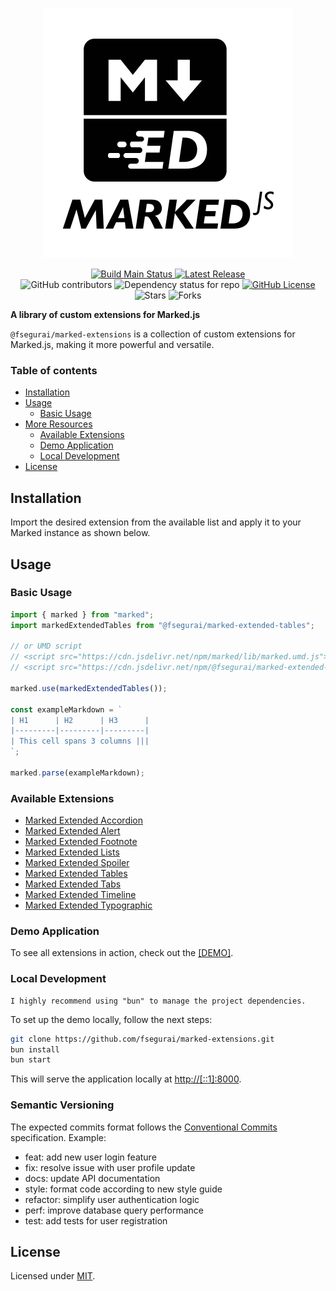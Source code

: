 <p align="center" class="intro">
  <img alt="Marked Extensions Logo" src="https://raw.githubusercontent.com/fsegurai/marked-extensions/main/public/marked-extensions.svg">
</p>

<p align="center" class="intro">
  <a href="https://github.com/fsegurai/marked-extensions">
      <img src="https://img.shields.io/azure-devops/build/fsegurai/93779823-473d-4fb3-a5b1-27aaa1a88ea2/18/main?label=Build%20Status&"
          alt="Build Main Status">
  </a>
  <a href="https://github.com/fsegurai/marked-extensions/releases/latest">
      <img src="https://img.shields.io/github/v/release/fsegurai/marked-extensions"
          alt="Latest Release">
  </a>
  <br>
  <img alt="GitHub contributors" src="https://img.shields.io/github/contributors/fsegurai/marked-extensions">
  <img alt="Dependency status for repo" src="https://img.shields.io/librariesio/github/fsegurai/marked-extensions">
  <a href="https://opensource.org/licenses/MIT">
    <img alt="GitHub License" src="https://img.shields.io/github/license/fsegurai/marked-extensions">
  </a>
  <br>
  <img alt="Stars" src="https://img.shields.io/github/stars/fsegurai/marked-extensions?style=square&labelColor=343b41"/> 
  <img alt="Forks" src="https://img.shields.io/github/forks/fsegurai/marked-extensions?style=square&labelColor=343b41"/>
</p>

**A library of custom extensions for Marked.js**

`@fsegurai/marked-extensions` is a collection of custom extensions for Marked.js, making it more powerful and versatile.

### Table of contents

- [Installation](#installation)
- [Usage](#usage)
    - [Basic Usage](#basic-usage)
- [More Resources](#more-resources)
    - [Available Extensions](#available-extensions)
    - [Demo Application](#demo-application)
    - [Local Development](#local-development)
- [License](#license)

## Installation

Import the desired extension from the available list and apply it to your Marked instance as shown below.

## Usage

### Basic Usage

```javascript
import { marked } from "marked";
import markedExtendedTables from "@fsegurai/marked-extended-tables";

// or UMD script
// <script src="https://cdn.jsdelivr.net/npm/marked/lib/marked.umd.js"></script>
// <script src="https://cdn.jsdelivr.net/npm/@fsegurai/marked-extended-tables/lib/index.umd.js"></script>

marked.use(markedExtendedTables());

const exampleMarkdown = `
| H1      | H2      | H3      |
|---------|---------|---------|
| This cell spans 3 columns |||
`;

marked.parse(exampleMarkdown);
```

### Available Extensions

- [Marked Extended Accordion](https://www.npmjs.com/package/@fsegurai/marked-extended-accordion)
- [Marked Extended Alert](https://www.npmjs.com/package/@fsegurai/marked-extended-alert)
- [Marked Extended Footnote](https://www.npmjs.com/package/@fsegurai/marked-extended-footnote)
- [Marked Extended Lists](https://www.npmjs.com/package/@fsegurai/marked-extended-lists)
- [Marked Extended Spoiler](https://www.npmjs.com/package/@fsegurai/marked-extended-spoiler)
- [Marked Extended Tables](https://www.npmjs.com/package/@fsegurai/marked-extended-tables)
- [Marked Extended Tabs](https://www.npmjs.com/package/@fsegurai/marked-extended-tabs)
- [Marked Extended Timeline](https://www.npmjs.com/package/@fsegurai/marked-extended-timeline)
- [Marked Extended Typographic](https://www.npmjs.com/package/@fsegurai/marked-extended-typographic)

### Demo Application

To see all extensions in action, check out the [[DEMO]](https://fsegurai.github.io/marked-extensions).

### Local Development

    I highly recommend using "bun" to manage the project dependencies.

To set up the demo locally, follow the next steps:

```bash
git clone https://github.com/fsegurai/marked-extensions.git
bun install
bun start
```

This will serve the application locally at [http://[::1]:8000](http://[::1]:8000).

### Semantic Versioning

The expected commits format follows the [Conventional Commits](https://www.conventionalcommits.org/en/v1.0.0/) specification. Example:

- feat: add new user login feature
- fix: resolve issue with user profile update
- docs: update API documentation
- style: format code according to new style guide
- refactor: simplify user authentication logic
- perf: improve database query performance
- test: add tests for user registration

## License

Licensed under [MIT](https://opensource.org/licenses/MIT).
